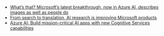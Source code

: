 - [What’s that? Microsoft’s latest breakthrough, now in Azure AI, describes images as well as people do](https://blogs.microsoft.com/ai/azure-image-captioning)
- [From search to translation, AI research is improving Microsoft products](https://blogs.microsoft.com/ai/mona-lisa-translation-research-products)
- [Azure AI: Build mission-critical AI apps with new Cognitive Services capabilities](https://azure.microsoft.com/en-us/blog/azure-ai-build-missioncritical-ai-apps-with-new-cognitive-services-capabilities)